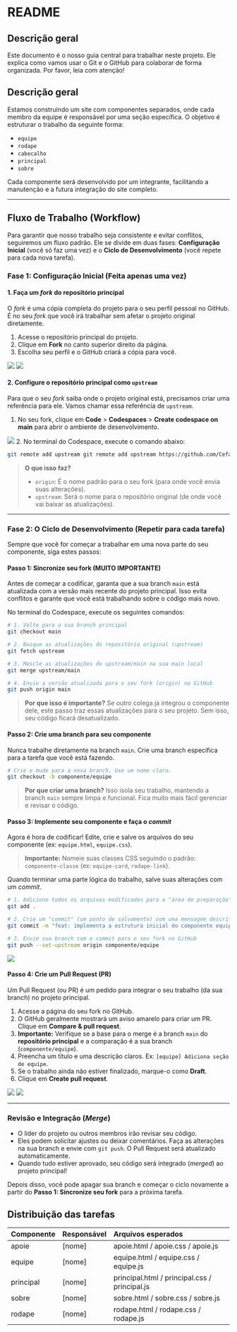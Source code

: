# README

## Descrição geral

Este documento é o nosso guia central para trabalhar neste projeto. Ele explica como vamos usar o Git e o GitHub para colaborar de forma organizada. Por favor, leia com atenção!

## Descrição geral

Estamos construindo um site com componentes separados, onde cada membro da equipe é responsável por uma seção específica. O objetivo é estruturar o trabalho da seguinte forma:

-   `equipe`
-   `rodape`
-   `cabecalho`
-   `principal`
-   `sobre`

Cada componente será desenvolvido por um integrante, facilitando a manutenção e a futura integração do site completo.

---

## Fluxo de Trabalho (Workflow)

Para garantir que nosso trabalho seja consistente e evitar conflitos, seguiremos um fluxo padrão. Ele se divide em duas fases: **Configuração Inicial** (você só faz uma vez) e o **Ciclo de Desenvolvimento** (você repete para cada nova tarefa).

### Fase 1: Configuração Inicial (Feita apenas uma vez)

#### 1. Faça um _fork_ do repositório principal

O _fork_ é uma cópia completa do projeto para o seu perfil pessoal no GitHub. É no seu _fork_ que você irá trabalhar sem afetar o projeto original diretamente.

1.  Acesse o repositório principal do projeto.
2.  Clique em **Fork** no canto superior direito da página.
3.  Escolha seu perfil e o GitHub criará a cópia para você.

<img src="./docs/1-fork.png" />
<img src="./docs/2-fork.png" />

#### 2. Configure o repositório principal como `upstream`

Para que o seu _fork_ saiba onde o projeto original está, precisamos criar uma referência para ele. Vamos chamar essa referência de `upstream`.

1.  No seu fork, clique em **Code** > **Codespaces** > **Create codespace on main** para abrir o ambiente de desenvolvimento.
<img src="./docs/3-codespace.png" />
2.  No terminal do Codespace, execute o comando abaixo:

```bash
git remote add upstream git remote add upstream https://github.com/Cefast-Flytech-Drone/cefast-flytech.git
```

> **O que isso faz?**
> -   `origin`: É o nome padrão para o seu fork (para onde você envia suas alterações).
> -   `upstream`: Será o nome para o repositório original (de onde você vai baixar as atualizações).

---

### Fase 2: O Ciclo de Desenvolvimento (Repetir para cada tarefa)

Sempre que você for começar a trabalhar em uma nova parte do seu componente, siga estes passos:

#### Passo 1: Sincronize seu fork (MUITO IMPORTANTE)

Antes de começar a codificar, garanta que a sua branch `main` está atualizada com a versão mais recente do projeto principal. Isso evita conflitos e garante que você está trabalhando sobre o código mais novo.

No terminal do Codespace, execute os seguintes comandos:

```bash
# 1. Volte para a sua branch principal
git checkout main

# 2. Busque as atualizações do repositório original (upstream)
git fetch upstream

# 3. Mescle as atualizações do upstream/main na sua main local
git merge upstream/main

# 4. Envie a versão atualizada para o seu fork (origin) no GitHub
git push origin main
```

> **Por que isso é importante?** Se outro colega já integrou o componente dele, este passo traz essas atualizações para o seu projeto. Sem isso, seu código ficará desatualizado.

#### Passo 2: Crie uma branch para seu componente

Nunca trabalhe diretamente na branch `main`. Crie uma branch específica para a tarefa que você está fazendo.

```bash
# Crie e mude para a nova branch. Use um nome claro.
git checkout -b componente/equipe
```

> **Por que criar uma branch?** Isso isola seu trabalho, mantendo a branch `main` sempre limpa e funcional. Fica muito mais fácil gerenciar e revisar o código.

#### Passo 3: Implemente seu componente e faça o _commit_

Agora é hora de codificar! Edite, crie e salve os arquivos do seu componente (ex: `equipe.html`, `equipe.css`).

> **Importante:** Nomeie suas classes CSS seguindo o padrão: `componente-classe` (ex: `equipe-card`, `rodape-link`).

Quando terminar uma parte lógica do trabalho, salve suas alterações com um _commit_.

```bash
# 1. Adicione todos os arquivos modificados para a "área de preparação"
git add .

# 2. Crie um "commit" (um ponto de salvamento) com uma mensagem descritiva
git commit -m "feat: implementa a estrutura inicial do componente equipe"

# 3. Envie sua branch com o commit para o seu fork no GitHub
git push --set-upstream origin componente/equipe
```

<img src="./docs/5-commit.png" />

#### Passo 4: Crie um Pull Request (PR)

Um Pull Request (ou PR) é um pedido para integrar o seu trabalho (da sua branch) no projeto principal.

1.  Acesse a página do seu fork no GitHub.
2.  O GitHub geralmente mostrará um aviso amarelo para criar um PR. Clique em **Compare & pull request**.
3.  **Importante:** Verifique se a base para o merge é a branch `main` do **repositório principal** e a comparação é a sua branch (`componente/equipe`).
4.  Preencha um título e uma descrição claros. Ex: `[equipe] Adiciona seção de equipe`.
5.  Se o trabalho ainda não estiver finalizado, marque-o como **Draft**.
6.  Clique em **Create pull request**.

<img src="./docs/6-pr.png" />
<img src="./docs/7-pr.png" />

---

### Revisão e Integração (_Merge_)

-   O líder do projeto ou outros membros irão revisar seu código.
-   Eles podem solicitar ajustes ou deixar comentários. Faça as alterações na sua branch e envie com `git push`. O Pull Request será atualizado automaticamente.
-   Quando tudo estiver aprovado, seu código será integrado (_merged_) ao projeto principal!

Depois disso, você pode apagar sua branch e começar o ciclo novamente a partir do **Passo 1: Sincronize seu fork** para a próxima tarefa.

## Distribuição das tarefas

| Componente | Responsável | Arquivos esperados |
| :--- | :--- | :--- |
| apoie | \[nome] | apoie.html / apoie.css / apoie.js |
| equipe | \[nome] | equipe.html / equipe.css / equipe.js |
| principal | \[nome] | principal.html / principal.css / principal.js |
| sobre | \[nome] | sobre.html / sobre.css / sobre.js |
| rodape | \[nome] | rodape.html / rodape.css / rodape.js |
